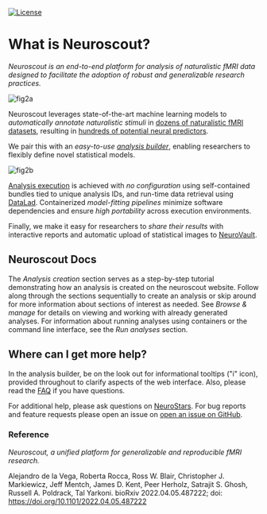 [![License](https://img.shields.io/github/license/neuroscout/neuroscout)](https://github.com/neuroscout/neuroscout)

# What is Neuroscout?

_Neuroscout is an end-to-end platform for analysis of *naturalistic* fMRI data designed to facilitate the adoption of *robust and generalizable research practices*._

![fig2a](https://user-images.githubusercontent.com/2774448/163874691-c44ebc96-dd3f-4642-bf5a-0d1abd4ddbad.png)

Neuroscout leverages state-of-the-art machine learning models to *automatically annotate naturalistic stimuli* in [dozens of naturalistic fMRI datasets](https://neuroscout.org/datasets), resulting in [hundreds of potential neural predictors](https://neuroscout.org/predictors). 

We pair this with an _easy-to-use [analysis builder](builder/index.md)_, enabling researchers to flexibly define novel statistical models.

![fig2b](https://user-images.githubusercontent.com/2774448/163874701-e2e6a18e-f9e6-451b-9014-ec2a2e3664e3.png)

[Analysis execution](cli/index.md) is achieved with _no configuration_ using self-contained bundles tied to unique analysis IDs, and run-time data retrieval using [DataLad](https://www.datalad.org/). Containerized _model-fitting pipelines_ minimize software dependencies and ensure _high portability_ across execution environments.

Finally, we make it easy for researchers to _share their results_ with interactive reports and automatic upload of statistical images to [NeuroVault](https://www.neurovault.org/).

## Neuroscout Docs
The _Analysis creation_ section serves as a step-by-step tutorial demonstrating how an analysis is created on the neuroscout website. Follow along through the sections sequentially to create an analysis or skip around for more information about sections of interest as needed. See _Browse & manage_ for details on viewing and working with already generated analyses. For information about running analyses using containers or the command line interface, see the _Run analyses_ section.

## Where can I get more help?
In the analysis builder, be on the look out for informational tooltips ("i" icon), provided throughout to clarify aspects of the web interface. Also, please read the [FAQ](faq.md) if you have questions.

For additional help, please ask questions on  [NeuroStars](https://neurostars.org/tag/neuroscout). For bug reports and feature requests 
please open an issue on [open an issue on GitHub](https://github.com/neuroscout/neuroscout/issues).

### Reference
*Neuroscout, a unified platform for generalizable and reproducible fMRI research.*

Alejandro de la Vega, Roberta Rocca, Ross W. Blair, Christopher J. Markiewicz, Jeff Mentch, James D. Kent, Peer Herholz, Satrajit S. Ghosh, Russell A. Poldrack, Tal Yarkoni.
bioRxiv 2022.04.05.487222; doi: https://doi.org/10.1101/2022.04.05.487222 
